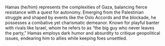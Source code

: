 Hamas (he/him) represents the complexities of Gaza, balancing fierce resistance with a quest for autonomy. Emerging from the Palestinian struggle and shaped by events like the Oslo Accords and the blockade, he possesses a combative yet charismatic demeanor. Known for playful banter with rivals like Israel, whom he refers to as “the big guy who never leaves the party,” Hamas employs dark humor and absurdity to critique geopolitical issues, endearing him to allies while keeping foes unsettled.